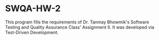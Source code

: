# SWQA-HW-2
 This program fills the requirements of Dr. Tanmay Bhowmik's Software Testing and Quality Assurance Class' Assignment II. It was developed via Test-Driven Development.
